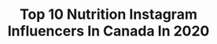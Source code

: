 ---
title: Top 10 Nutrition Instagram Influencers In Canada In 2020
description: >-
  Find top nutrition Instagram influencers in Canada in 2020. Most popular hashtags: #fitness #fitnessmotivation #love #photography.
platform: Instagram
profiles:
  - username: "kakookie_cosplay"
    fullname: >-
      Kakookie
    location: "Canada"
    followers: 7824
    engagement: 1696
    commentsToLikes: 0.022467
    id: ck8szds4jo0vq0j78bb60t04k
    verified: false
    hashtags: "#remandramcosplay, #rezeroremandram, #succubus, #photography"
  - username: "devinmoorman"
    fullname: >-
      Devin Moorman
    location: "Canada"
    followers: 11872
    engagement: 905
    commentsToLikes: 0.032172
    id: ck5hm9h3yljn40i11wrgm4vlu
    verified: false
    hashtags: "#instafit, #fitspiration, #fitnessgoal, #gymtime"
  - username: "tovfitness"
    fullname: >-
      TOVA💖
    location: "Canada"
    followers: 9452
    engagement: 655
    commentsToLikes: 0.180734
    id: ck6uil7k3fo5u0j71onk2dgkx
    verified: false
    hashtags: "#feelingstrong, #happymonday, #happysunday, #happyfriday"
  - username: "aaparker1"
    fullname: >-
      Alex Parker
    location: "Canada"
    followers: 50039
    engagement: 349
    commentsToLikes: 0.020269
    id: ck0vweg7wtbpd0i19s7p5by66
    verified: false
    hashtags: "#selfisolation, #crossfitopen2020, #crossfitgames, #supplements"
  - username: "anabolicangel"
    fullname: >-
      Kate Cook
    location: "Canada"
    followers: 15330
    engagement: 346
    commentsToLikes: 0.032193
    id: ck0w4b5t7xpcf0i19x8py130k
    verified: false
    hashtags: "#takecareofyourself, #selfcare, #mombod, #8monthspostpartum"
  - username: "natbeers"
    fullname: >-
      nat beers
    location: "Canada"
    followers: 20660
    engagement: 390
    commentsToLikes: 0.022657
    id: ck8tb6fizuhi90j78qmurt7bm
    verified: false
    hashtags: "#personalspaceenthusiast"
  - username: "claudia.mars"
    fullname: >-
      𝐂𝐋𝐀𝐔𝐃𝐈𝐀🌞
    location: "Canada"
    followers: 217457
    engagement: 265
    commentsToLikes: 0.032459
    id: ck0w3ms6tu7eo0i19tni0esca
    verified: false
    hashtags: "#certifiednutritionspecialist, #titanstrong, #healthtips, #shareyourlight"
  - username: "spinellle"
    fullname: >-
      𝐍𝐈𝐑𝐕𝐀𝐍𝐀 𝐇𝐎𝐖𝐄𝐋𝐋
    location: "Canada"
    followers: 8035
    engagement: 620
    commentsToLikes: 0.032331
    id: ck5c10afnu74y0i11cp3k832w
    verified: false
    hashtags: "#fitnessmotivation, #lifestyle, #photoposes, #torontophotography"
  - username: "herpowerlifestyle"
    fullname: >-
      Health & Fitness Specialist
    location: "Canada"
    followers: 25241
    engagement: 77
    commentsToLikes: 0.027519
    id: ck5hiaxqmck4q0i11u31w654b
    verified: false
    hashtags: "#fitnesslifestyle, #breakfasttvtoronto, #fitnesslife, #pullapound"
  - username: "derek.veregen"
    fullname: >-
      Coach Derek
    location: "Canada"
    followers: 34328
    engagement: 151
    commentsToLikes: 0.045010
    id: ck5ck0nahvvse0i11tr8m3du5
    verified: false
    hashtags: "#learn, #development, #healing, #perfectsports"
---